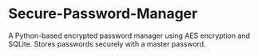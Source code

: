 # Secure-Password-Manager
A Python-based encrypted password manager using AES encryption and SQLite. Stores passwords securely with a master password.
